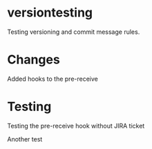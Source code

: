 # versiontesting

Testing versioning and commit message rules.

# Changes

Added hooks to the pre-receive

# Testing

Testing the pre-receive hook without JIRA ticket

Another test
